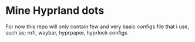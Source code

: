 # Mine Hyprland dots
For now this repo will only contain few and very basic configs file that i use, such as; rofi, waybar, hyprpaper, hyprlock configs

